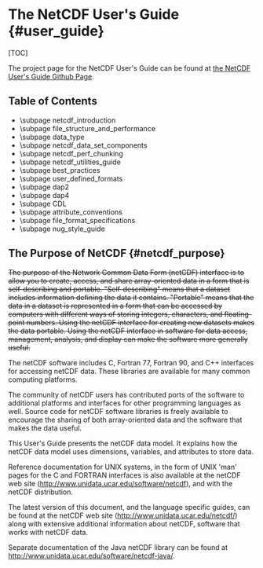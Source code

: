 # The NetCDF User's Guide {#user_guide}

[TOC]

The project page for the NetCDF User's Guide can be found at [the NetCDF User's Guide Github Page](https://github.com/Unidata/netcdf).

## Table of Contents

- \subpage netcdf_introduction
- \subpage file_structure_and_performance
- \subpage data_type
- \subpage netcdf_data_set_components
- \subpage netcdf_perf_chunking
- \subpage netcdf_utilities_guide
- \subpage best_practices
- \subpage user_defined_formats
- \subpage dap2
- \subpage dap4
- \subpage CDL
- \subpage attribute_conventions
- \subpage file_format_specifications
- \subpage nug_style_guide


## The Purpose of NetCDF {#netcdf_purpose}

<!-- NOTE:
NUG-new/index.md is a combination of the text below and the text from the
[netCDF home page](https://www.unidata.ucar.edu/software/netcdf/).

Though not word for word, marking the text here used in NUG-new as strikethrough.
-->

~~The purpose of the Network Common Data Form (netCDF) interface is to allow you to create, access, and share array-oriented data in a form that is self-describing and portable.
"Self-describing" means that a dataset includes information defining the data it contains.
"Portable" means that the data in a dataset is represented in a form that can be accessed by computers with different ways of storing integers, characters, and floating-point numbers.
Using the netCDF interface for creating new datasets makes the data portable.
Using the netCDF interface in software for data access, management, analysis, and display can make the software more generally useful.~~


The netCDF software includes C, Fortran 77, Fortran 90, and C++ interfaces for accessing netCDF data. These libraries are available for many common computing platforms.

The community of netCDF users has contributed ports of the software to additional platforms and interfaces for other programming languages as well.
Source code for netCDF software libraries is freely available to encourage the sharing of both array-oriented data and the software that makes the data useful.

This User's Guide presents the netCDF data model.
It explains how the netCDF data model uses dimensions, variables, and attributes to store data.

Reference documentation for UNIX systems, in the form of UNIX 'man' pages for the C and FORTRAN interfaces is also available at the netCDF web site (http://www.unidata.ucar.edu/software/netcdf), and with the netCDF distribution.

The latest version of this document, and the language specific guides, can be found at the netCDF web site
(http://www.unidata.ucar.edu/netcdf/) along with extensive additional information about netCDF, software that works with netCDF data.

Separate documentation of the Java netCDF library can be found at http://www.unidata.ucar.edu/software/netcdf-java/.
